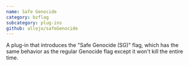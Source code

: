 ```yaml
---
name: Safe Genocide
category: bzflag
subcategory: plug-ins
github: allejo/safeGenocide
---
```


A plug-in that introduces the "Safe Genocide (SG)" flag, which has the same behavior as the regular Genocide flag except it won't kill the entire time.

